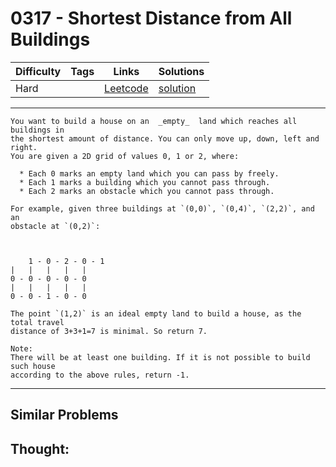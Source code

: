 # 0317 - Shortest Distance from All Buildings

Difficulty  | Tags | Links | Solutions
----------- | ---- | ----- | -----
Hard |  | [Leetcode](https://leetcode.com/problems/shortest-distance-from-all-buildings) | [solution](https://leetcode.com/problems/shortest-distance-from-all-buildings/solution/)


-----------

```
You want to build a house on an  _empty_  land which reaches all buildings in
the shortest amount of distance. You can only move up, down, left and right.
You are given a 2D grid of values 0, 1 or 2, where:

  * Each 0 marks an empty land which you can pass by freely.
  * Each 1 marks a building which you cannot pass through.
  * Each 2 marks an obstacle which you cannot pass through.

For example, given three buildings at `(0,0)`, `(0,4)`, `(2,2)`, and an
obstacle at `(0,2)`:



    1 - 0 - 2 - 0 - 1|   |   |   |   |0 - 0 - 0 - 0 - 0|   |   |   |   |0 - 0 - 1 - 0 - 0

The point `(1,2)` is an ideal empty land to build a house, as the total travel
distance of 3+3+1=7 is minimal. So return 7.

Note:
There will be at least one building. If it is not possible to build such house
according to the above rules, return -1.
```

-----------


## Similar Problems




## Thought:
